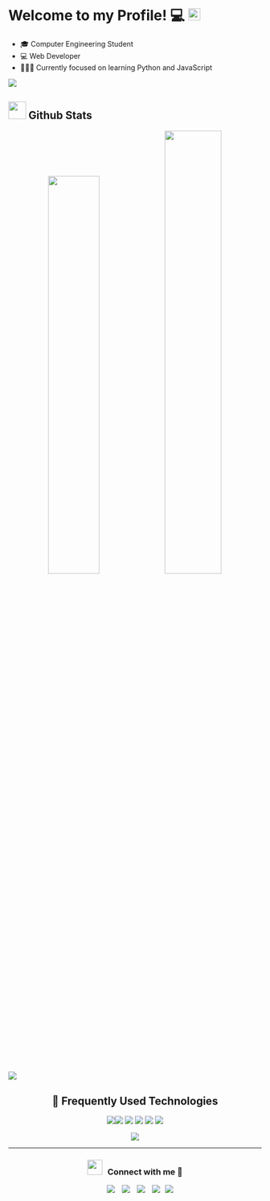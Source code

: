 ## <h1 align="left">Welcome to my Profile! 💻 <img src = "https://media2.giphy.com/media/QssGEmpkyEOhBCb7e1/giphy.gif?cid=ecf05e47a0n3gi1bfqntqmob8g9aid1oyj2wr3ds3mg700bl&rid=giphy.gif" width = 24px></h1>
- 🎓 Computer Engineering Student
- 💻 Web Developer
- 👨🏽‍💻 Currently focused on learning Python and JavaScript
  
<a href="https://www.youtube.com/watch?v=dQw4w9WgXcQ"><img src="https://user-images.githubusercontent.com/73097560/115834477-dbab4500-a447-11eb-908a-139a6edaec5c.gif"></a>

## <img src="https://media.giphy.com/media/iY8CRBdQXODJSCERIr/giphy.gif" width="35"> <b> Github Stats </b>
<div align="center">
<img src="https://github-readme-stats.vercel.app/api?username=TonyPDev&show_icons=true&theme=tokyonight" width="45%" />
<img src="https://github-readme-streak-stats.herokuapp.com/?user=TonyPDev&theme=tokyonight" width="47.5%"/>
</div>

<br/>
<a href="https://www.youtube.com/watch?v=dQw4w9WgXcQ"><img src="https://user-images.githubusercontent.com/73097560/115834477-dbab4500-a447-11eb-908a-139a6edaec5c.gif"></a>

<h2 align="center">📐 Frequently Used Technologies</h2>

<div align="center">

  <img src="https://img.shields.io/badge/python%20-%2314354C.svg?&style=for-the-badge&logo=python&logoColor=white"><img src="https://img.shields.io/badge/javascript%20-%23323330.svg?&style=for-the-badge&logo=javascript&logoColor=%23F7DF1E">   <img src="https://img.shields.io/badge/html5%20-%23E34F26.svg?&style=for-the-badge&logo=html5&logoColor=white">   <img src="https://img.shields.io/badge/css3%20-%231572B6.svg?&style=for-the-badge&logo=css3&logoColor=white">   <img src="https://img.shields.io/badge/git%20-%23F05033.svg?&style=for-the-badge&logo=git&logoColor=white"/>   <img src="http://img.shields.io/badge/-VS%20Code-000000?style=for-the-badge&logo=Visual-studio-code&logoColor=blue">

<div align="center">
  <img src="https://github-readme-stats.vercel.app/api/top-langs/?username=TonyPDev&theme=tokyonight">
</div>

</div>

-----

<h3 align="center" > <img src="https://media.giphy.com/media/iY8CRBdQXODJSCERIr/giphy.gif" width="30" height="30" style="margin-right: 10px;">Connect with me 🤝 </h3>
<p align="center">
 <div align="center"  class="icons-social" style="margin-left: 10px;">
        <a style="margin-left: 10px;"  target="_blank" href="https://www.linkedin.com/in/carlos-antonio-p%C3%A9rez-flores-bab5712b8">
			<img src="https://img.icons8.com/doodle/40/000000/linkedin--v2.png"></a>
        <a style="margin-left: 10px;" target="_blank" href="https://github.com/TonyPDev">
		<img src="https://img.icons8.com/doodle/40/000000/github--v1.png"></a>
        <a style="margin-left: 10px;" target="_blank" href="https://www.instagram.com/carlos_perez_73/">
			<img src="https://img.icons8.com/doodle/40/000000/instagram-new--v2.png"></a>
		<a style="margin-left: 10px;" target="_blank" href="https://x.com/CarlosF85311736">
			<img src="https://img.icons8.com/doodle/1x/twitter-squared--v2.png" ></a>
		<a style="margin-left: 6px;" target="_blank" href="https://github.com/TonyPDev/CV/blob/main/CV%20Carlos%20Antonio%20P%C3%A9rez%20Flores.pdf">
					<img src="https://img.icons8.com/plasticine/40/000000/resume.png"></a>
   </div>

</p>
<!--
**TonyPDev/TonyPDev** is a ✨ _special_ ✨ repository because its `README.md` (this file) appears on your GitHub profile.

Here are some ideas to get you started:

- 🔭 I’m currently working on ...
- 🌱 I’m currently learning ...
- 👯 I’m looking to collaborate on ...
- 🤔 I’m looking for help with ...
- 💬 Ask me about ...
- 📫 How to reach me: ...
- 😄 Pronouns: ...
- ⚡ Fun fact: ...
-->
